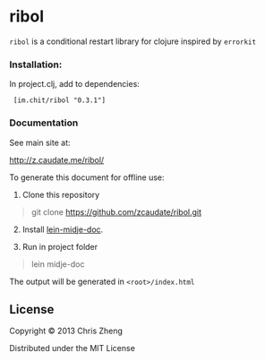 # ribol

`ribol` is a conditional restart library for clojure inspired by `errorkit`

### Installation:

In project.clj, add to dependencies:

     [im.chit/ribol "0.3.1"]

### Documentation

See main site at:

http://z.caudate.me/ribol/

To generate this document for offline use: 

 1. Clone this repository

   > git clone https://github.com/zcaudate/ribol.git

 2. Install [lein-midje-doc](http://z.caudate.me/lein-midje-doc). 

 3. Run in project folder

   > lein midje-doc

The output will be generated in `<root>/index.html`


## License

Copyright © 2013 Chris Zheng

Distributed under the MIT License
